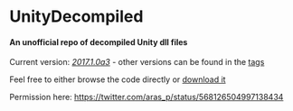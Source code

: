 # UnityDecompiled
#### An unofficial repo of decompiled Unity dll files

Current version: [*2017.1.0a3*](http://beta.unity3d.com/download/3a43d30e7b0d/download.html) - other versions can be found in the [tags](https://github.com/CarlosHBC/UnityDecompiled/tags)

Feel free to either browse the code directly or [download it](https://github.com/CarlosHBC/UnityDecompiled/archive/alpha.zip)

Permission here: https://twitter.com/aras_p/status/568126504997138434